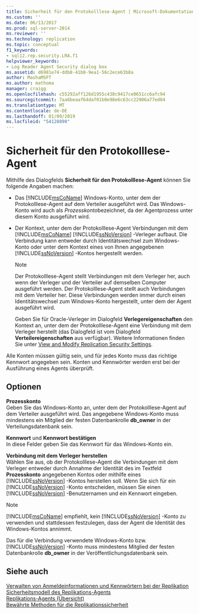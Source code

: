 ```yaml
---
title: Sicherheit für den Protokolllese-Agent | Microsoft-Dokumentation
ms.custom: ''
ms.date: 06/13/2017
ms.prod: sql-server-2014
ms.reviewer: ''
ms.technology: replication
ms.topic: conceptual
f1_keywords:
- sql12.rep.security.LRA.f1
helpviewer_keywords:
- Log Reader Agent Security dialog box
ms.assetid: d6981e74-ddb8-41b8-9ea1-56c2ece63b8a
author: MashaMSFT
ms.author: mathoma
manager: craigg
ms.openlocfilehash: c55292aff126d1955c438c9417ce0651cc6afc94
ms.sourcegitcommit: 7aa6beaaf64daf01b0e98e6c63cc22906a77ed04
ms.translationtype: MT
ms.contentlocale: de-DE
ms.lasthandoff: 01/09/2019
ms.locfileid: "54128890"
---
```

# <a name="log-reader-agent-security"></a>Sicherheit für den Protokolllese-Agent
  Mithilfe des Dialogfelds **Sicherheit für den Protokolllese-Agent** können Sie folgende Angaben machen:  
  
-   Das [!INCLUDE[msCoName](../../includes/msconame-md.md)] Windows-Konto, unter dem der Protokolllese-Agent auf dem Verteiler ausgeführt wird. Das Windows-Konto wird auch als *Prozesskonto*bezeichnet, da der Agentprozess unter diesem Konto ausgeführt wird.  
  
-   Der Kontext, unter dem der Protokolllese-Agent Verbindungen mit dem [!INCLUDE[msCoName](../../includes/msconame-md.md)] [!INCLUDE[ssNoVersion](../../includes/ssnoversion-md.md)] -Verleger aufbaut. Die Verbindung kann entweder durch Identitätswechsel zum Windows-Konto oder unter dem Kontext eines von Ihnen angegebenen [!INCLUDE[ssNoVersion](../../includes/ssnoversion-md.md)] -Kontos hergestellt werden.  
  
    > [!NOTE]  
    >  Der Protokolllese-Agent stellt Verbindungen mit dem Verleger her, auch wenn der Verleger und der Verteiler auf demselben Computer ausgeführt werden. Der Protokolllese-Agent stellt auch Verbindungen mit dem Verteiler her. Diese Verbindungen werden immer durch einen Identitätswechsel zum Windows-Konto hergestellt, unter dem der Agent ausgeführt wird.  
  
     Geben Sie für Oracle-Verleger im Dialogfeld **Verlegereigenschaften** den Kontext an, unter dem der Protokolllese-Agent eine Verbindung mit dem Verleger herstellt (das Dialogfeld ist vom Dialogfeld **Verteilereigenschaften** aus verfügbar). Weitere Informationen finden Sie unter [View and Modify Replication Security Settings](security/view-and-modify-replication-security-settings.md).  
  
 Alle Konten müssen gültig sein, und für jedes Konto muss das richtige Kennwort angegeben sein. Konten und Kennwörter werden erst bei der Ausführung eines Agents überprüft.  
  
## <a name="options"></a>Optionen  
 **Prozesskonto**  
 Geben Sie das Windows-Konto an, unter dem der Protokolllese-Agent auf dem Verteiler ausgeführt wird. Das angegebene Windows-Konto muss mindestens ein Mitglied der festen Datenbankrolle **db_owner** in der Verteilungsdatenbank sein.  
  
 **Kennwort** und **Kennwort bestätigen**  
 In diese Felder geben Sie das Kennwort für das Windows-Konto ein.  
  
 **Verbindung mit dem Verleger herstellen**  
 Wählen Sie aus, ob der Protokolllese-Agent die Verbindungen mit dem Verleger entweder durch Annahme der Identität des im Textfeld **Prozesskonto** angegebenen Kontos oder mithilfe eines [!INCLUDE[ssNoVersion](../../includes/ssnoversion-md.md)] -Kontos herstellen soll. Wenn Sie sich für ein [!INCLUDE[ssNoVersion](../../includes/ssnoversion-md.md)] -Konto entscheiden, müssen Sie einen [!INCLUDE[ssNoVersion](../../includes/ssnoversion-md.md)] -Benutzernamen und ein Kennwort eingeben.  
  
> [!NOTE]  
>  [!INCLUDE[msCoName](../../includes/msconame-md.md)] empfiehlt, kein [!INCLUDE[ssNoVersion](../../includes/ssnoversion-md.md)] -Konto zu verwenden und stattdessen festzulegen, dass der Agent die Identität des Windows-Kontos annimmt.  
  
 Das für die Verbindung verwendete Windows-Konto bzw. [!INCLUDE[ssNoVersion](../../includes/ssnoversion-md.md)] -Konto muss mindestens Mitglied der festen Datenbankrolle **db_owner** in der Veröffentlichungsdatenbank sein.  
  
## <a name="see-also"></a>Siehe auch  
 [Verwalten von Anmeldeinformationen und Kennwörtern bei der Replikation](security/identity-and-access-control-replication.md#manage-logins-and-passwords-in-replication)   
 [Sicherheitsmodell des Replikations-Agents](security/replication-agent-security-model.md)   
 [Replikations-Agents (Übersicht)](agents/replication-agents-overview.md)   
 [Bewährte Methoden für die Replikationssicherheit](security/replication-security-best-practices.md)  
  
  
